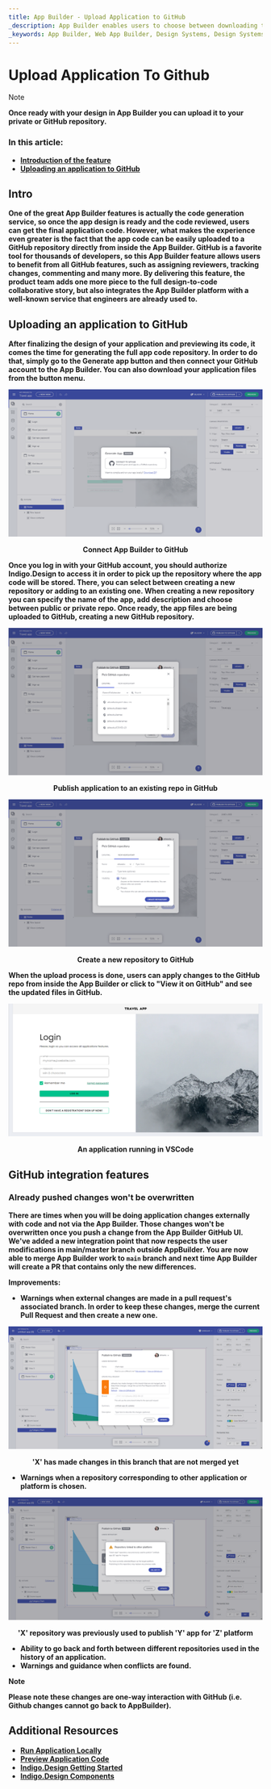 ```yaml
---
title: App Builder - Upload Application to GitHub
_description: App Builder enables users to choose between downloading their application locally or uploading it to their GitHub repository.
_keywords: App Builder, Web App Builder, Design Systems, Design Systems UX, UI kit, Sketch, Ignite UI for Angular, Sketch to Angular, Angular, Angular Design System, Export code from Sketch, Design Kits for Angular, Sketch UI kits, GitHub
---
```

# Upload Application To Github

> [!NOTE]
><b>Once ready with your design in App Builder you can upload it to your private or GitHub repository. 


### In this article:
* <a href="#intro">Introduction of the feature</a>
* <a href="#uploading-an-application-to-github">Uploading an application to GitHub</a>

## Intro
One of the great App Builder features is actually the code generation service, so once the app design is ready and the code reviewed, users can get the final application code. However, what makes the experience even greater is the fact that the app code can be easily uploaded to a GitHub repository directly from inside the App Builder. GitHub is a favorite tool for thousands of developers, so this App Builder feature allows users to benefit from all GitHub features, such as assigning reviewers, tracking changes, commenting and many more. By delivering this feature, the product team adds one more piece to the full design-to-code collaborative story, but also integrates the App Builder platform with a well-known service that engineers are already used to. 

## Uploading an application to GitHub
After finalizing the design of your application and previewing its code, it comes the time for generating the full app code repository. In order to do that, simply go to the Generate app button and then connect your GitHub account to the App Builder. You can also download your application files from the button menu.


<img class="box-shadow" src="../images/connect-to-github-@2x.png" srcset="../images/connect-to-github-@2x.png 2x" />
<p style="text-align:center;">Connect App Builder to GitHub</p>

Once you log in with your GitHub account, you should authorize Indigo.Design to access it in order to pick up the repository where the app code will be stored. There, you can select between creating a new repository or adding to an existing one. When creating a new repository you can specify the name of the app, add description and choose between public or private repo. Once ready, the app files are being uploaded to GitHub, creating a new GitHub repository.

<img class="box-shadow" src="../images/pick-repository-publish-to-github-@2x.png" srcset="../images/pick-repository-publish-to-github-@2x.png 2x" />
<p style="text-align:center;">Publish application to an existing repo in GitHub</p>

<img class="box-shadow" src="../images/create-new-repo-publish-to-github-@2x.png" srcset="../images/create-new-repo-publish-to-github-@2x.png 2x" />
<p style="text-align:center;">Create a new repository to GitHub</p>

When the upload process is done, users can apply changes to the GitHub repo from inside the App Builder or click to "View it on GitHub" and see the updated files in GitHub.

<img class="box-shadow" src="../images/App-VSCode-Indigo-Design-App-Builder2.PNG" srcset="../images/App-VSCode-Indigo-Design-App-Builder2.png 2x" />
<p style="text-align:center;">An application running in VSCode</p>

## GitHub integration features

### Already pushed changes won't be overwritten
There are times when you will be doing application changes externally with code and not via the App Builder. Those changes won't be overwritten once you push a change from the App Builder GitHub UI. We've added a new integration point that now respects the user modifications in main/master branch outside AppBuilder. You are now able to merge App Builder work to `main` branch and next time App Builder will create a PR that contains only the new differences. 

Improvements:
- Warnings when external changes are made in a pull request's associated branch. In order to keep these changes, merge the current Pull Request and then create a new one.

<img class="box-shadow" src="../images/gh-changes-not-yet-merged.PNG" srcset="../images/gh-changes-not-yet-merged.png 2x" />
<p style="text-align:center;">'X' has made changes in this branch that are not merged yet</p>

- Warnings when a repository corresponding to other application or platform is chosen.

<img class="box-shadow" src="../images/gh-repository-linked-to-another-platform.PNG" srcset="../images/gh-repository-linked-to-another-platform.png 2x" />
<p style="text-align:center;">'X' repository was previously used to publish 'Y' app for 'Z' platform</p>

- Ability to go back and forth between different repositories used in the history of an application.
- Warnings and guidance when conflicts are found.

> [!NOTE]
> Please note these changes are one-way interaction with GitHub (i.e. Github changes cannot go back to AppBuilder).

## Additional Resources

<div class="divider--half"></div>

* [Run Application Locally](run-application-locally.md)
* [Preview Application Code](../preview-code.md)
* [Indigo.Design Getting Started](https://www.infragistics.com/products/indigo-design/help/getting-started)
* [Indigo.Design Components](https://www.infragistics.com/products/indigo-design/help/components/components-overview)
